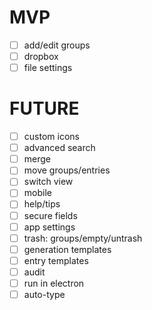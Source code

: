 # MVP

- [ ] add/edit groups
- [ ] dropbox
- [ ] file settings

# FUTURE

- [ ] custom icons
- [ ] advanced search
- [ ] merge
- [ ] move groups/entries
- [ ] switch view
- [ ] mobile
- [ ] help/tips
- [ ] secure fields
- [ ] app settings
- [ ] trash: groups/empty/untrash
- [ ] generation templates
- [ ] entry templates
- [ ] audit
- [ ] run in electron
- [ ] auto-type
